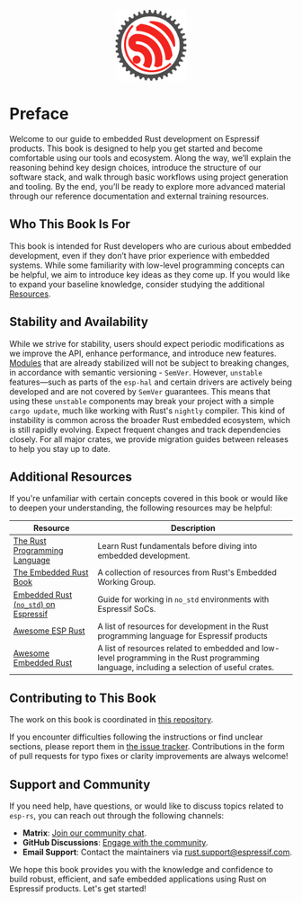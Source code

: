 <p style="text-align:center;"><img src="./assets/esp-rs.svg" width="25%"></p>

# Preface

Welcome to our guide to embedded Rust development on Espressif products. This book is designed to help you get started and become comfortable using our tools and ecosystem. Along the way, we’ll explain the reasoning behind key design choices, introduce the structure of our software stack, and walk through basic workflows using project generation and tooling. By the end, you’ll be ready to explore more advanced material through our reference documentation and external training resources.

## Who This Book Is For

This book is intended for Rust developers who are curious about embedded development, even if they don’t have prior experience with embedded systems. While some familiarity with low-level programming concepts can be helpful, we aim to introduce key ideas as they come up. If you would like to expand your baseline knowledge, consider studying the additional [Resources][resources].

## Stability and Availability

While we strive for stability, users should expect periodic modifications as we improve the API, enhance performance, and introduce new features. [Modules][modules] that are already stabilized will not be subject to breaking changes, in accordance with semantic versioning - `SemVer`. However, `unstable` features—such as parts of the `esp-hal` and certain drivers are actively being developed and are not covered by `SemVer` guarantees. This means that using these `unstable` components may break your project with a simple `cargo update`, much like working with Rust's `nightly` compiler. This kind of instability is common across the broader Rust embedded ecosystem, which is still rapidly evolving. Expect frequent changes and track dependencies closely. For all major crates, we provide migration guides between releases to help you stay up to date.


## Additional Resources

If you're unfamiliar with certain concepts covered in this book or would like to deepen your understanding, the following resources may be helpful:

| Resource                                                 | Description                                                                           |
| -------------------------------------------------------- | ------------------------------------------------------------------------------------- |
| [The Rust Programming Language][rust-book]               | Learn Rust fundamentals before diving into embedded development.                      |
| [The Embedded Rust Book][embedded-rust-book]             | A collection of resources from Rust's Embedded Working Group.                         |
| [Embedded Rust (`no_std`) on Espressif][no_std-training] | Guide for working in `no_std` environments with Espressif SoCs.                       |
| [Awesome ESP Rust][awesome-esp-rust]                     | A list of resources for development in the Rust programming language for Espressif products |
| [Awesome Embedded Rust][awesome-embedded-rust]           | A list of resources related to embedded and low-level programming in the Rust programming language, including a selection of useful crates.                       |

## Contributing to This Book

The work on this book is coordinated in [this repository][book-repository].

If you encounter difficulties following the instructions or find unclear sections, please report them in [the issue tracker][book-issues]. Contributions in the form of pull requests for typo fixes or clarity improvements are always welcome!

## Support and Community

If you need help, have questions, or would like to discuss topics related to `esp-rs`, you can reach out through the following channels:

- **Matrix**: [Join our community chat](https://matrix.to/#/#esp-rs:matrix.org).
- **GitHub Discussions**: [Engage with the community](https://github.com/esp-rs/esp-hal/discussions).
- **Email Support**: Contact the maintainers via <rust.support@espressif.com>.

We hope this book provides you with the knowledge and confidence to build robust, efficient, and safe embedded applications using Rust on Espressif products. Let's get started!

[modules]: https://docs.espressif.com/projects/rust/esp-hal/1.0.0-beta.1/esp32c6/esp_hal/index.html#modules
[resources]: #additional-resources
[rust-book]: https://doc.rust-lang.org/book/
[embedded-rust-book]: https://docs.rust-embedded.org/book/index.html
[no_std-training]: https://esp-rs.github.io/no_std-training/
[awesome-esp-rust]: https://github.com/esp-rs/awesome-esp-rust.git
[awesome-embedded-rust]: https://github.com/rust-embedded/awesome-embedded-rust
[book-repository]: https://github.com/esp-rs/book
[book-issues]: https://github.com/esp-rs/book/issues/